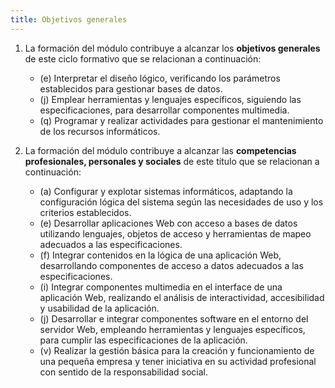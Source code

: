 ```yaml
---
title: Objetivos generales
---
```


1. La formación del módulo contribuye a alcanzar los **objetivos generales** de
   este ciclo formativo que se relacionan a continuación:

   - (e) Interpretar el diseño lógico, verificando los parámetros establecidos
     para gestionar bases de datos.
   - (j) Emplear herramientas y lenguajes específicos, siguiendo las
     especificaciones, para desarrollar componentes multimedia.
   - (q) Programar y realizar actividades para gestionar el mantenimiento de
     los recursos informáticos.

2. La formación del módulo contribuye a alcanzar las **competencias
   profesionales, personales y sociales** de este título que se relacionan a
   continuación:

   - (a) Configurar y explotar sistemas informáticos, adaptando la
     configuración lógica del sistema según las necesidades de uso y los
     criterios establecidos.
   - (e) Desarrollar aplicaciones Web con acceso a bases de datos utilizando
     lenguajes, objetos de acceso y herramientas de mapeo adecuados a las
     especificaciones.
   - (f) Integrar contenidos en la lógica de una aplicación Web, desarrollando
     componentes de acceso a datos adecuados a las especificaciones.
   - (i) Integrar componentes multimedia en el interface de una aplicación Web,
     realizando el análisis de interactividad, accesibilidad y usabilidad de la
     aplicación.
   - (j) Desarrollar e integrar componentes software en el entorno del servidor
     Web, empleando herramientas y lenguajes específicos, para cumplir las
     especificaciones de la aplicación.
   - (v) Realizar la gestión básica para la creación y funcionamiento de una
     pequeña empresa y tener iniciativa en su actividad profesional con sentido
     de la responsabilidad social.
